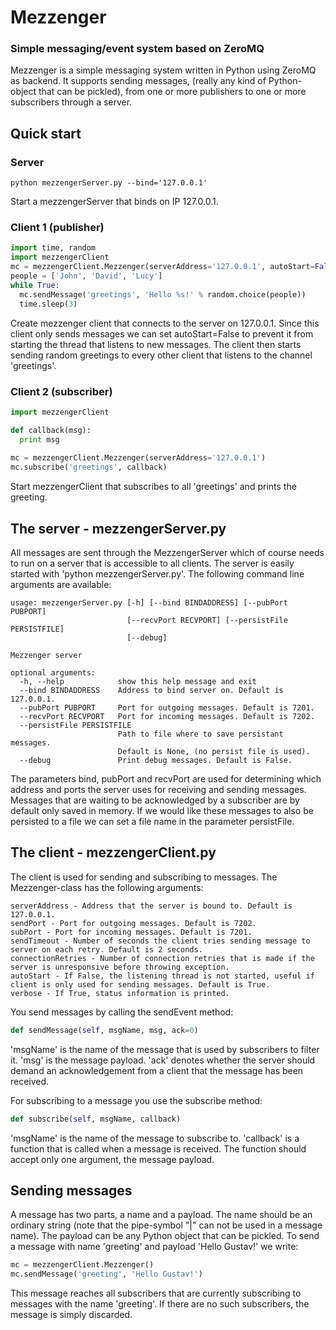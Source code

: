 # Mezzenger
### Simple messaging/event system based on ZeroMQ

Mezzenger is a simple messaging system written in Python using ZeroMQ as backend.
It supports sending messages, (really any kind of Python-object that can be pickled), from one or more publishers to one or more subscribers through a server.


## Quick start
### Server
```
python mezzengerServer.py --bind='127.0.0.1'
```
Start a mezzengerServer that binds on IP 127.0.0.1.

### Client 1 (publisher)
```python
import time, random
import mezzengerClient
mc = mezzengerClient.Mezzenger(serverAddress='127.0.0.1', autoStart=False)
people = ['John', 'David', 'Lucy']
while True:
  mc.sendMessage('greetings', 'Hello %s!' % random.choice(people))
  time.sleep(3)
```
Create mezzenger client that connects to the server on 127.0.0.1. Since this client only sends messages we can set autoStart=False to prevent it from starting the thread that listens to new messages.
The client then starts sending random greetings to every other client that listens to the channel 'greetings'.

### Client 2 (subscriber)
```python
import mezzengerClient

def callback(msg):
  print msg
  
mc = mezzengerClient.Mezzenger(serverAddress='127.0.0.1')
mc.subscribe('greetings', callback)
```
Start mezzengerClient that subscribes to all 'greetings' and prints the greeting.


## The server - mezzengerServer.py
All messages are sent through the MezzengerServer which of course needs to run on a server that is accessible to all clients.
The server is easily started with 'python mezzengerServer.py'. The following command line arguments are available:
```
usage: mezzengerServer.py [-h] [--bind BINDADDRESS] [--pubPort PUBPORT]
                          [--recvPort RECVPORT] [--persistFile PERSISTFILE]
                          [--debug]

Mezzenger server

optional arguments:
  -h, --help            show this help message and exit
  --bind BINDADDRESS    Address to bind server on. Default is 127.0.0.1.
  --pubPort PUBPORT     Port for outgoing messages. Default is 7201.
  --recvPort RECVPORT   Port for incoming messages. Default is 7202.
  --persistFile PERSISTFILE
                        Path to file where to save persistant messages.
                        Default is None, (no persist file is used).
  --debug               Print debug messages. Default is False.
```
The parameters bind, pubPort and recvPort are used for determining which address and ports the server uses for receiving and sending messages.
Messages that are waiting to be acknowledged by a subscriber are by default only saved in memory. If we would like these messages to also be persisted to a file we can set a file name in the parameter persistFile.

## The client - mezzengerClient.py
The client is used for sending and subscribing to messages. The Mezzenger-class has the following arguments:
```
serverAddress - Address that the server is bound to. Default is 127.0.0.1.
sendPort - Port for outgoing messages. Default is 7202.
subPort - Port for incoming messages. Default is 7201.
sendTimeout - Number of seconds the client tries sending message to server on each retry. Default is 2 seconds.
connectionRetries - Number of connection retries that is made if the server is unresponsive before throwing exception.
autoStart - If False, the listening thread is not started, useful if client is only used for sending messages. Default is True.
verbose - If True, status information is printed.
```
You send messages by calling the sendEvent method:
```python
def sendMessage(self, msgName, msg, ack=0)
```
'msgName' is the name of the message that is used by subscribers to filter it.
'msg' is the message payload.
'ack' denotes whether the server should demand an acknowledgement from a client that the message has been received.

For subscribing to a message you use the subscribe method:
```python
def subscribe(self, msgName, callback)
```
'msgName' is the name of the message to subscribe to.
'callback' is a function that is called when a message is received. The function should accept only one argument, the message payload.

## Sending messages
A message has two parts, a name and a payload. The name should be an ordinary string (note that the pipe-symbol "|" can not be used in a message name). The payload can be any Python object that can be pickled.
To send a message with name 'greeting' and payload 'Hello Gustav!' we write:
```python
mc = mezzengerClient.Mezzenger()
mc.sendMessage('greeting', 'Hello Gustav!')
```
This message reaches all subscribers that are currently subscribing to messages with the name 'greeting'. If there are no such subscribers, the message is simply discarded.





